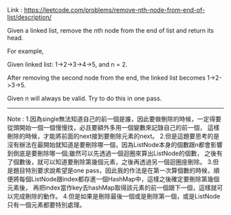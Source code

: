 Link : https://leetcode.com/problems/remove-nth-node-from-end-of-list/description/

Given a linked list, remove the nth node from the end of list and return its head.

For example,

   Given linked list: 1->2->3->4->5, and n = 2.

   After removing the second node from the end, the linked list becomes 1->2->3->5.

Given n will always be valid.
Try to do this in one pass.

-----------------------------------------------------------------
Note : 
1.因為single無法知道自己的前一個是誰，因此要做刪除的時候，一定得要從頭開始一個一個慢慢找，必且要額外多用一個變數來記錄自己的前一個，
這樣刪除的時候，才能將前面的next接到要刪除元素的next。
2.但是這題要思考的是沒有辦法在最開始就知道是要刪除哪一個，因為ListNode本身的個數跟n都會影響到倒底是要刪除哪一個;雖然可以先透過一個迴圈來算出ListNode的個數，
之後有了個數後，就可以知道要刪除第幾個元素，之後再透過另一個迴圈座刪除。
3.但是題目特別要求說希望是one pass，因此我的作法是在第一次算個數的時候，順便將每個ListNode跟index都存進一個HashMap中，這樣之後確定要刪除第幾個元素後，
再把index當作key去hashMap取得該元素的前一個跟下一個，這樣就可以完成刪除的動作。
4.但是如果是刪除最後一個或是刪除第一個，或是ListNode只有一個元素都要特別處理。
